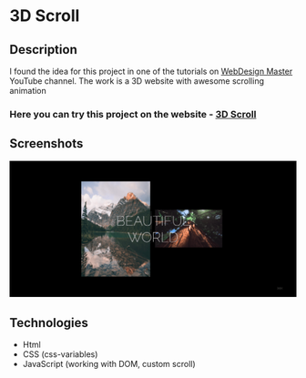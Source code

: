 # 3D Scroll

## Description
I found the idea for this project in one of the tutorials on [WebDesign Master](https://www.youtube.com/watch?v=GLbI7BGdQ3o) YouTube channel. The work is a 3D website with awesome scrolling animation

### Here you can try this project on the website - [3D Scroll](https://nathanbailie.github.io/3D-Scroll/ "Click to visit")

## Screenshots
<img src="https://github.com/NathanBailie/3D-Scroll/raw/main/screenshots/screenshot.png" width="700" />

## Technologies
* Html
* CSS (css-variables)
* JavaScript (working with DOM, custom scroll)